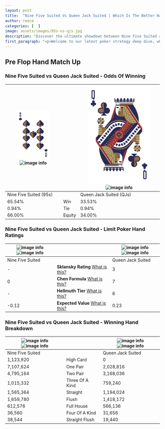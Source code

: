 ```yaml
---
layout: post
title:  "Nine Five Suited Vs Queen Jack Suited | Which Is The Better Hand In Poker? A Complete Guide"
author: reece
categories: [  ]
image: assets/images/95s-vs-qjs.jpg
description: "Discover the ultimate showdown between Nine Five Suited and Queen Jack Suited in poker! Uncover the odds, strategies, and scenarios where one hand triumphs over the other. Get ready to up your poker game with this thrilling analysis."
first_paragraph: "<p>Welcome to our latest poker strategy deep dive, where we're pitting two distinct hands against each other in a high-stakes showdown: Nine Five Suited vs Queen Jack Suited.</p><p>In the dynamic world of poker, every decision counts, and knowing which hand holds the upper hand is key to your success at the table.</p><p>In this article, we'll dissect these two hands, explore the scenarios where one dominates the other, and equip you with the knowledge to make strategic choices that can tip the odds in your favor.</p><p>Get ready to unravel the intriguing dynamics of these poker hands and elevate your game to new heights.</p>"
---
```




[comment]: # (sp0)

## Pre Flop Hand Match Up

<div class="table hand-ratings" markdown="1"> 



### Nine Five Suited vs Queen Jack Suited - Odds Of Winning


    
| ![image info](assets/images/hand1/9.png) ![image info](assets/images/hand1/5s.png) |  | ![image info](assets/images/hand2/Q.png) ![image info](assets/images/hand2/js.png) |
| -------- | -------- | -------- |
| Nine Five Suited (95s) |  | Queen Jack Suited (QJs) |
| 65.54% | Win | 33.53% |
| 0.94% | Tie | 0.94% |
| 66.00% | Equity | 34.00% |




[comment]: # (sp1)



### Nine Five Suited vs Queen Jack Suited - Limit Poker Hand Ratings


    
| ![image info](https://www.riverpairs.com/assets/images/hand1/9.png) ![image info](https://www.riverpairs.com/assets/images/hand1/5s.png) |  | ![image info](https://www.riverpairs.com/assets/images/hand2/Q.png) ![image info](https://www.riverpairs.com/assets/images/hand2/js.png) |
| -------- | -------- | -------- |
| Nine Five Suited |  | Queen Jack Suited |
| - | **Sklansky Rating** [What is this?](/sklansky-rating-explained) | 3 |
| 0 | **Chen Formula** [What is this?](/chen-formula-explained) | 7 |
| - | **Hellmuth Tier** [What is this?](/Hellmuth-tier-explained) | 6 |
| -0.12 | **Expected Value** [What is this?](/expected-value-explained) | 0.23 |




[comment]: # (sp2)



### Nine Five Suited vs Queen Jack Suited - Winning Hand Breakdown


    
| ![image info](https://www.riverpairs.com/assets/images/hand1/9.png) ![image info](https://www.riverpairs.com/assets/images/hand1/5s.png) |  | ![image info](https://www.riverpairs.com/assets/images/hand2/Q.png) ![image info](https://www.riverpairs.com/assets/images/hand2/js.png) |
| -------- | -------- | -------- |
| Nine Five Suited |  | Queen Jack Suited |
| 1,123,920 | High Card | 0 |
| 7,107,624 | One Pair | 2,028,816 |
| 4,795,164 | Two Pair | 3,168,036 |
| 1,015,332 | Three Of A Kind | 759,240 |
| 1,565,364 | Straight | 1,194,024 |
| 1,659,780 | Flush | 1,418,172 |
| 612,576 | Full House | 566,136 |
| 36,560 | Four Of A Kind | 31,656 |
| 38,544 | Straight Flush | 19,440 |




[comment]: # (sp3)



</div>

[comment]: # (sp4)



[comment]: # (sp5)

